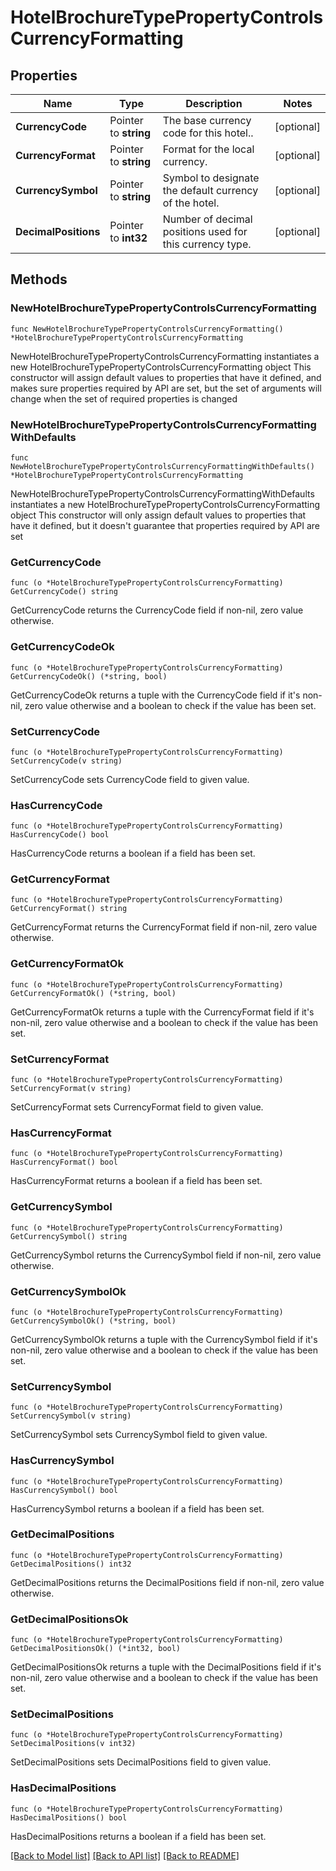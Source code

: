 # HotelBrochureTypePropertyControlsCurrencyFormatting

## Properties

Name | Type | Description | Notes
------------ | ------------- | ------------- | -------------
**CurrencyCode** | Pointer to **string** | The base currency code for this hotel.. | [optional] 
**CurrencyFormat** | Pointer to **string** | Format for the local currency. | [optional] 
**CurrencySymbol** | Pointer to **string** | Symbol to designate the default currency of the hotel. | [optional] 
**DecimalPositions** | Pointer to **int32** | Number of decimal positions used for this currency type. | [optional] 

## Methods

### NewHotelBrochureTypePropertyControlsCurrencyFormatting

`func NewHotelBrochureTypePropertyControlsCurrencyFormatting() *HotelBrochureTypePropertyControlsCurrencyFormatting`

NewHotelBrochureTypePropertyControlsCurrencyFormatting instantiates a new HotelBrochureTypePropertyControlsCurrencyFormatting object
This constructor will assign default values to properties that have it defined,
and makes sure properties required by API are set, but the set of arguments
will change when the set of required properties is changed

### NewHotelBrochureTypePropertyControlsCurrencyFormattingWithDefaults

`func NewHotelBrochureTypePropertyControlsCurrencyFormattingWithDefaults() *HotelBrochureTypePropertyControlsCurrencyFormatting`

NewHotelBrochureTypePropertyControlsCurrencyFormattingWithDefaults instantiates a new HotelBrochureTypePropertyControlsCurrencyFormatting object
This constructor will only assign default values to properties that have it defined,
but it doesn't guarantee that properties required by API are set

### GetCurrencyCode

`func (o *HotelBrochureTypePropertyControlsCurrencyFormatting) GetCurrencyCode() string`

GetCurrencyCode returns the CurrencyCode field if non-nil, zero value otherwise.

### GetCurrencyCodeOk

`func (o *HotelBrochureTypePropertyControlsCurrencyFormatting) GetCurrencyCodeOk() (*string, bool)`

GetCurrencyCodeOk returns a tuple with the CurrencyCode field if it's non-nil, zero value otherwise
and a boolean to check if the value has been set.

### SetCurrencyCode

`func (o *HotelBrochureTypePropertyControlsCurrencyFormatting) SetCurrencyCode(v string)`

SetCurrencyCode sets CurrencyCode field to given value.

### HasCurrencyCode

`func (o *HotelBrochureTypePropertyControlsCurrencyFormatting) HasCurrencyCode() bool`

HasCurrencyCode returns a boolean if a field has been set.

### GetCurrencyFormat

`func (o *HotelBrochureTypePropertyControlsCurrencyFormatting) GetCurrencyFormat() string`

GetCurrencyFormat returns the CurrencyFormat field if non-nil, zero value otherwise.

### GetCurrencyFormatOk

`func (o *HotelBrochureTypePropertyControlsCurrencyFormatting) GetCurrencyFormatOk() (*string, bool)`

GetCurrencyFormatOk returns a tuple with the CurrencyFormat field if it's non-nil, zero value otherwise
and a boolean to check if the value has been set.

### SetCurrencyFormat

`func (o *HotelBrochureTypePropertyControlsCurrencyFormatting) SetCurrencyFormat(v string)`

SetCurrencyFormat sets CurrencyFormat field to given value.

### HasCurrencyFormat

`func (o *HotelBrochureTypePropertyControlsCurrencyFormatting) HasCurrencyFormat() bool`

HasCurrencyFormat returns a boolean if a field has been set.

### GetCurrencySymbol

`func (o *HotelBrochureTypePropertyControlsCurrencyFormatting) GetCurrencySymbol() string`

GetCurrencySymbol returns the CurrencySymbol field if non-nil, zero value otherwise.

### GetCurrencySymbolOk

`func (o *HotelBrochureTypePropertyControlsCurrencyFormatting) GetCurrencySymbolOk() (*string, bool)`

GetCurrencySymbolOk returns a tuple with the CurrencySymbol field if it's non-nil, zero value otherwise
and a boolean to check if the value has been set.

### SetCurrencySymbol

`func (o *HotelBrochureTypePropertyControlsCurrencyFormatting) SetCurrencySymbol(v string)`

SetCurrencySymbol sets CurrencySymbol field to given value.

### HasCurrencySymbol

`func (o *HotelBrochureTypePropertyControlsCurrencyFormatting) HasCurrencySymbol() bool`

HasCurrencySymbol returns a boolean if a field has been set.

### GetDecimalPositions

`func (o *HotelBrochureTypePropertyControlsCurrencyFormatting) GetDecimalPositions() int32`

GetDecimalPositions returns the DecimalPositions field if non-nil, zero value otherwise.

### GetDecimalPositionsOk

`func (o *HotelBrochureTypePropertyControlsCurrencyFormatting) GetDecimalPositionsOk() (*int32, bool)`

GetDecimalPositionsOk returns a tuple with the DecimalPositions field if it's non-nil, zero value otherwise
and a boolean to check if the value has been set.

### SetDecimalPositions

`func (o *HotelBrochureTypePropertyControlsCurrencyFormatting) SetDecimalPositions(v int32)`

SetDecimalPositions sets DecimalPositions field to given value.

### HasDecimalPositions

`func (o *HotelBrochureTypePropertyControlsCurrencyFormatting) HasDecimalPositions() bool`

HasDecimalPositions returns a boolean if a field has been set.


[[Back to Model list]](../README.md#documentation-for-models) [[Back to API list]](../README.md#documentation-for-api-endpoints) [[Back to README]](../README.md)


